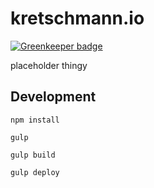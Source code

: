 kretschmann.io
==============

[![Greenkeeper badge](https://badges.greenkeeper.io/kremalicious/kretschmann.io.svg)](https://greenkeeper.io/)

placeholder thingy

## Development

`npm install`

`gulp`

`gulp build`

`gulp deploy`
